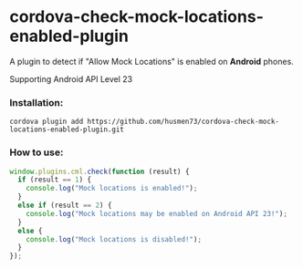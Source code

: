 # cordova-check-mock-locations-enabled-plugin

A plugin to detect if "Allow Mock Locations" is enabled on <strong><bold>Android</bold></strong> phones.

Supporting Android API Level 23

### Installation:
```
cordova plugin add https://github.com/husmen73/cordova-check-mock-locations-enabled-plugin.git
```

### How to use:
```javascript
window.plugins.cml.check(function (result) {
  if (result == 1) {
    console.log("Mock locations is enabled!");
  }
  else if (result == 2) {
    console.log("Mock locations may be enabled on Android API 23!");
  }
  else {
    console.log("Mock locations is disabled!");
  }
});
````
